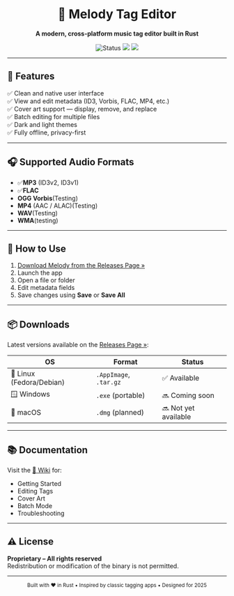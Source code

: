 <h1 align="center">🎵 Melody Tag Editor</h1>

<p align="center">
  <strong>A modern, cross-platform music tag editor built in Rust</strong>  
</p>

<p align="center">
  <img src="https://img.shields.io/badge/status-Active-black?style=flat-square" alt="Status"/>
  <img src="https://img.shields.io/badge/license-Proprietary-white?style=flat-square"/>
  <img src="https://img.shields.io/badge/platform-Windows%20%7C%20Linux%20%7C%20macOS-black?style=flat-square"/>
</p>

---

## 🧩 Features

✅ Clean and native user interface  
✅ View and edit metadata (ID3, Vorbis, FLAC, MP4, etc.)  
✅ Cover art support — display, remove, and replace  
✅ Batch editing for multiple files  
✅ Dark and light themes  
✅ Fully offline, privacy-first

---

## 🎧 Supported Audio Formats

- ✅**MP3** (ID3v2, ID3v1)
- ✅**FLAC**
- **OGG Vorbis**(Testing)
- **MP4** (AAC / ALAC)(Testing)
- **WAV**(Testing)
- **WMA**(testing)

---

## 🚀 How to Use

1. [Download Melody from the Releases Page »](https://github.com/ChineduA-source/melody/releases)
2. Launch the app
3. Open a file or folder
4. Edit metadata fields
5. Save changes using **Save** or **Save All**

---

## 📦 Downloads

Latest versions available on the [Releases Page »](https://github.com/ChineduA-source/melody/releases):

| OS      | Format              | Status        |
|---------|---------------------|---------------|
| 🐧 Linux (Fedora/Debian) | `.AppImage`, `.tar.gz` | ✅ Available |
| 🪟 Windows              | `.exe` (portable)       | 🔜 Coming soon |
| 🍎 macOS                | `.dmg` (planned)        | 🔜 Not yet available |

---

## 📚 Documentation

Visit the [📖 Wiki](https://github.com/ChineduA-source/melody/wiki) for:

- Getting Started
- Editing Tags
- Cover Art
- Batch Mode
- Troubleshooting

---

## ⚠️ License

**Proprietary – All rights reserved**  
Redistribution or modification of the binary is not permitted.

---

<p align="center">
  <sub>Built with ❤️ in Rust • Inspired by classic tagging apps • Designed for 2025</sub>
</p>
